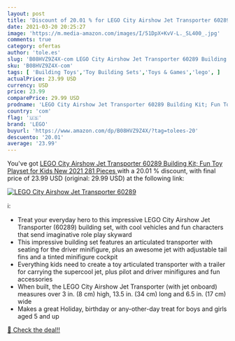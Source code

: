 ```yaml
---
layout: post
title: 'Discount of 20.01 % for LEGO City Airshow Jet Transporter 60289 '
date: 2021-03-20 20:25:27
image: 'https://m.media-amazon.com/images/I/51DpX+KvV-L._SL400_.jpg'
comments: true
category: ofertas
author: 'tole.es'
slug: 'B08HVZ9Z4X-com LEGO City Airshow Jet Transporter 60289 Building Kit; Fun...'
sku: 'B08HVZ9Z4X-com'
tags: [ 'Building Toys','Toy Building Sets','Toys & Games','lego', ]
actualPrice: 23.99 USD
currency: USD
price: 23.99
comparePrice: 29.99 USD
prodname: 'LEGO City Airshow Jet Transporter 60289 Building Kit; Fun Toy Playset for Kids  New 2021  281 Pieces '
country: 'com'
flag: '🇺🇸'
brand: 'LEGO'
buyurl: 'https://www.amazon.com/dp/B08HVZ9Z4X/?tag=tolees-20'
descuento: '20.01'
average: '23.99'
---
```


You've got [LEGO City Airshow Jet Transporter 60289 Building Kit; Fun Toy Playset for Kids  New 2021  281 Pieces ](https://www.amazon.com/dp/B08HVZ9Z4X/?tag=tolees-20) with a  20.01 % discount, with final price of 23.99 USD (original: 29.99 USD) at the following link:

[![LEGO City Airshow Jet Transporter 60289 ](https://m.media-amazon.com/images/I/51DpX+KvV-L._SL400_.jpg)](https://www.amazon.com/dp/B08HVZ9Z4X/?tag=tolees-20)

ℹ️:

- Treat your everyday hero to this impressive LEGO City Airshow Jet Transporter (60289) building set, with cool vehicles and fun characters that send imaginative role play skyward
- This impressive building set features an articulated transporter with seating for the driver minifigure, plus an awesome jet with adjustable tail fins and a tinted minifigure cockpit
- Everything kids need to create a toy articulated transporter with a trailer for carrying the supercool jet, plus pilot and driver minifigures and fun accessories
- When built, the LEGO City Airshow Jet Transporter (with jet onboard) measures over 3 in. (8 cm) high, 13.5 in. (34 cm) long and 6.5 in. (17 cm) wide
- Makes a great Holiday, birthday or any-other-day treat for boys and girls aged 5 and up

[🛒 Check the deal!!](https://www.amazon.com/dp/B08HVZ9Z4X/?tag=tolees-20)
